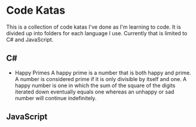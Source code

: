 # Code Katas

This is a collection of code katas I've done as I'm learning to code. It is divided up into folders for each language I use. Currently that is limited to C# and JavaScript.

## C#
* Happy Primes
    A happy prime is a number that is both happy and prime. A number is considered prime if it is only divisible by itself and one. A happy number is one in which the sum of the square of the digits iterated down eventually equals one whereas an unhappy or sad number will continue indefinitely.

## JavaScript